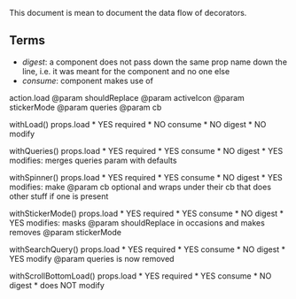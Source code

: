 This document is mean to document the data flow of decorators.

## Terms
* _digest_: a component does not pass down the same prop
  name down the line, i.e. it was meant for the component
  and no one else
* _consume_: component makes use of

action.load
  @param shouldReplace
  @param activeIcon
  @param stickerMode
  @param queries
  @param cb

withLoad()
  props.load
    * YES required
    * NO consume
    * NO digest
    * NO modify

withQueries()
  props.load
    * YES required
    * YES consume
    * NO digest
    * YES modifies: merges queries param with defaults

withSpinner()
  props.load
    * YES required
    * YES consume
    * NO digest
    * YES modifies: make @param cb optional and wraps under
      their cb that does other stuff if one is present

withStickerMode()
  props.load
    * YES required
    * YES consume
    * NO digest
    * YES modifies: masks @param shouldReplace in occasions
      and makes removes @param stickerMode

withSearchQuery()
  props.load
    * YES required
    * YES consume
    * NO digest
    * YES modify @param queries is now removed

withScrollBottomLoad()
  props.load
      * YES required
      * YES consume
      * NO digest
      * does NOT modify

